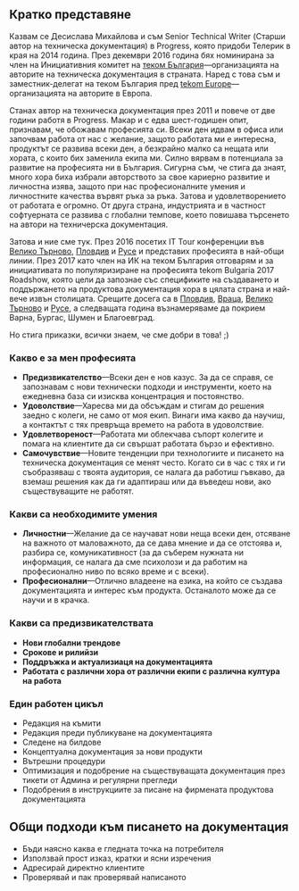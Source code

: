 ## Кратко представяне

Казвам се Десислава Михайлова и съм Senior Technical Writer (Старши автор на техническа документация) в Progress, която придоби Телерик в края на 2014 година. През декември 2016 година бях номинирана за член на Инициативния комитет на [теком България](http://www.technical-communication.org/bg/technical-communication-bulgaria.html)&mdash;организацията на авторите на техническа документация в страната. Наред с това съм и заместник-делегат на теком България пред [tekom Europe](http://www.technical-communication.org/)&mdash;организацията на авторите в Европа. 

Станах автор на техническа документация през 2011 и повече от две години работя в Progress. Макар и с едва шест-годишен опит, признавам, че обожавам професията си. Всеки ден идвам в офиса или започвам работа от нас с желание, защото работата ми е интересна, продуктът се развива всеки ден, а безкрайно малко са нещата или хората, с които бих заменила екипа ми. Силно вярвам в потенциала за развитие на професията ни в България. Сигурна съм, че стига да знаят, много хора биха избрали авторството за свое кариерно развитие и личностна изява, защото при нас професионалните умения и личностните качества вървят ръка за ръка. Затова и удовлетворението от работата е огромно. От друга страна, индустрията и в частност софтуерната се развива с глобални темпове, което повишава търсенето на автори на техничерска документация. 

Затова и ние сме тук. През 2016 посетих IT Tour конференции във [Велико Търново](http://tarnovoconf.com/), [Пловдив](http://plovdivconf.com/archive/2016) и [Русе](http://ruseconf.com/) и представих професията в най-общи линии. През 2017 като член на ИК на теком България отговарям и за инициативата по популяризиране на професията tekom Bulgaria 2017 Roadshow, която цели да запознае със спецификите на създаването и поддържането на продуктова документация хора в цялата страна и най-вече извън столицата. Срещите досега са в [Пловдив](https://www.facebook.com/events/1225595337495541/), [Враца](https://www.facebook.com/events/266122737165985/), [Велико Търново](https://www.facebook.com/events/1308593842588286/) и [Русе](https://www.facebook.com/events/144735919468165), а следващата година възнамеряваме да покрием Варна, Бургас, Шумен и Благоевград.

Но стига приказки, всички знаем, че сме добри в това! ;) 

### Какво е за мен професията

* **Предизвикателство**&mdash;Всеки ден е нов казус. За да се справя, се запознавам с нови технически подходи и инструменти, което на ежедневна база си изисква концентрация и постоянство.
* **Удоволствие**&mdash;Харесва ми да обсъждам и стигам до решения заедно с колеги, не само от моя екип. Винаги има какво да научиш, а контактът с тях превръща времето на работа в удоволствие.
* **Удовлетвореност**&mdash;Работата ми облекчава съпорт колегите и помага на клиентите да си свършат работата бързо и ефективно.
* **Самочувствие**&mdash;Новите тенденции при технологиите и писането на техническа документация се менят често. Когато си в час с тях и ги съобразяваш с твоята аудитория, се налага да работиш гъвкаво, да вземаш решения как да ги адаптираш или да въведеш нови, ако съществуващите не работят.

### Какви са необходимите умения

* **Личностни**&mdash;Желание да се научават нови неща всеки ден, отсяване на важното от маловажното, да се дава мнение и да се отстоява и, разбира се, комуникативност (за да съберем нужната ни информация, се налага да сме психолози и да работим на професионално ниво по всяко време и с всеки).   
* **Професионални**&mdash;Отлично владеене на езика, на който се създава документацията и интерес към продукта. Останалото може да се научи и в крачка.

### Какви са предизвикателствата

* **Нови глобални трендове**   
* **Срокове и рилийзи**   
* **Поддръжка и актуализиаця на документацията**   
* **Работата с различни хора от различни екипи с различна култура на работа**  

### Един работен цикъл

* Редакция на къмити 
* Редакция преди публикуване на документацията 
* Следене на билдове
* Концептуална документация за нови продукти 
* Вътрешни процедури
* Оптимизация и подобрение на съществуващата документация през тикети от Админа и регулярни прегледи
* Подобрения в инструкциите за писане на фирмената продуктова документацията

## Общи подходи към писането на документация

* Бъди наясно каква е гледната точка на потребителя
* Използвай прост изказ, кратки и ясни изречения
* Адресирай директно клиентите
* Проверявай и пак проверявай написаното
